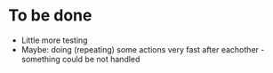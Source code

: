 # To be done

- Little more testing
- Maybe: doing (repeating) some actions very fast after eachother - something could be not handled 
